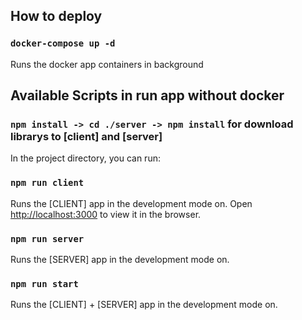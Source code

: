 ## How to deploy

### `docker-compose up -d`
Runs the docker app containers in background



## Available Scripts in run app without docker

### `npm install -> cd ./server -> npm install` for download librarys to [client] and [server]

In the project directory, you can run:

### `npm run client`

Runs the [CLIENT] app in the development mode on.
Open [http://localhost:3000](http://localhost:3000) to view it in the browser.

### `npm run server`
Runs the [SERVER] app in the development mode on.


### `npm run start`
Runs the [CLIENT] + [SERVER] app in the development mode on.

